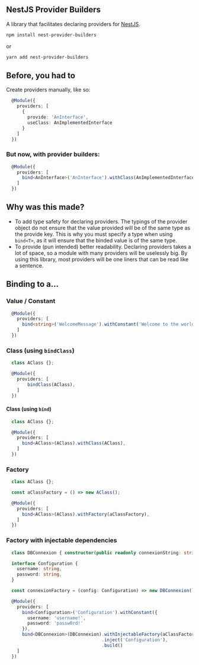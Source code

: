 ## NestJS Provider Builders
A library that facilitates declaring providers for [NestJS](https://nestjs.com/). 
```bash
npm install nest-provider-builders
```
or
```bash
yarn add nest-provider-builders
```

## Before, you had to
Create providers manually, like so:
```typescript
  @Module({
    providers: [
      {
        provide: 'AnInterface',
        useClass: AnImplementedInterface
      }
    ]
  })
```

### But now, with provider builders:
```typescript
  @Module({
    providers: [
      bind<AnInterface>('AnInterface').withClass(AnImplementedInterface),
    ]
  })
```

## Why was this made?
- To add type safety for declaring providers. The typings of the provider object do not ensure that the value provided will be of the same type as the provide key. This is why you must specify a type when using `bind<T>`, as it will ensure that the binded value is of the same type.
- To provide (pun intended) better readability. Declaring providers takes a lot of space, so a module with many providers will be uselessly big. By using this library, most providers will be one liners that can be read like a sentence.

## Binding to a...

### Value / Constant
```typescript
  @Module({
    providers: [
      bind<string>('WelcomeMessage').withConstant('Welcome to the world of dependency injection!'),
    ]
  })
```

### Class (using `bindClass`)
```typescript
  class AClass {};

  @Module({
    providers: [
        bindClass(AClass),
    ]
  })
```
#### Class (using `bind`) 
```typescript
  class AClass {};

  @Module({
    providers: [
      bind<AClass>(AClass).withClass(AClass),
    ]
  })
```

### Factory
```typescript
  class AClass {};

  const aClassFactory = () => new AClass();

  @Module({
    providers: [
      bind<AClass>(AClass).withFactory(aClassFactory),
    ]
  })
```

### Factory with injectable dependencies
```typescript
  class DBConnexion { constructor(public readonly connexionString: string) };

  interface Configuration {
    username: string,
    password: string,
  }

  const connexionFactory = (config: Configuration) => new DBConnexion(`${config.username}:${config.password}`);

  @Module({
    providers: [
      bind<Configuration>('Configuration').withConstant({
        username: 'username!',
        password: 'passw0rd!'
      }),
      bind<DBConnexion>(DBConnexion).withInjectableFactory(aClassFactory)
                                    .inject('Configuration'),
                                    .build()
    ]
  })
```
